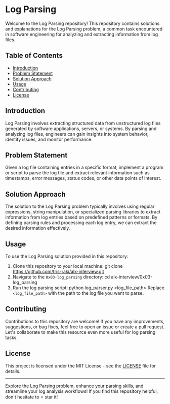 # Log Parsing

Welcome to the Log Parsing repository! This repository contains solutions and explanations for the Log Parsing problem, a common task encountered in software engineering for analyzing and extracting information from log files.

## Table of Contents
- [Introduction](#introduction)
- [Problem Statement](#problem-statement)
- [Solution Approach](#solution-approach)
- [Usage](#usage)
- [Contributing](#contributing)
- [License](#license)

## Introduction
Log Parsing involves extracting structured data from unstructured log files generated by software applications, servers, or systems. By parsing and analyzing log files, engineers can gain insights into system behavior, identify issues, and monitor performance.

## Problem Statement
Given a log file containing entries in a specific format, implement a program or script to parse the log file and extract relevant information such as timestamps, error messages, status codes, or other data points of interest.

## Solution Approach
The solution to the Log Parsing problem typically involves using regular expressions, string manipulation, or specialized parsing libraries to extract information from log entries based on predefined patterns or formats. By defining parsing rules and processing each log entry, we can extract the desired information effectively.

## Usage
To use the Log Parsing solution provided in this repository:
1. Clone this repository to your local machine:
	git clone https://github.com/tris-raki/alx-interview.git
2. Navigate to the `0x03-log_parsing` directory:
	cd alx-interview/0x03-log_parsing
3. Run the log parsing script:
	python log_parser.py <log_file_path>
Replace `<log_file_path>` with the path to the log file you want to parse.

## Contributing
Contributions to this repository are welcome! If you have any improvements, suggestions, or bug fixes, feel free to open an issue or create a pull request. Let's collaborate to make this resource even more useful for log parsing tasks.

## License
This project is licensed under the MIT License - see the [LICENSE](LICENSE) file for details.

---

Explore the Log Parsing problem, enhance your parsing skills, and streamline your log analysis workflows! If you find this repository helpful, don't hesitate to ⭐️ star it!
